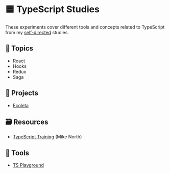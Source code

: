 # 🟦 TypeScript Studies

These experiments cover different tools and concepts related to TypeScript from my [self-directed](https://github.com/DanielBrito/self-learning) studies.

## 📑 Topics

- React
- Hooks
- Redux
- Saga

## :rocket: Projects

- [Ecoleta](https://github.com/DanielBrito/ecoleta-nlw-rocketseat)

## :card_file_box: Resources

- [TypeScript Training](https://www.typescript-training.com/) (Mike North)

## :toolbox: Tools

- [TS Playground](https://www.typescriptlang.org/play)
